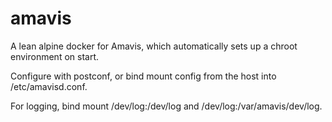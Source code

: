 # amavis
A lean alpine docker for Amavis, which automatically sets up a chroot environment on start.

Configure with postconf, or bind mount config from the host into /etc/amavisd.conf.

For logging, bind mount /dev/log:/dev/log and /dev/log:/var/amavis/dev/log.
